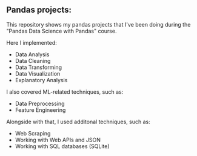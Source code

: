 ## **Pandas projects:**
This repository shows my pandas projects that I've been doing during the "Pandas Data Science with Pandas" course.

Here I implemented:
* Data Analysis
* Data Cleaning
* Data Transforming
* Data Visualization
* Explanatory Analysis

I also covered ML-related techniques, such as:
* Data Preprocessing
* Feature Engineering

Alongside with that, I used additonal techniques, such as:
* Web Scraping
* Working with Web APIs and JSON
* Working with SQL databases (SQLite)
